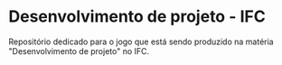 # Desenvolvimento de projeto - IFC

Repositório dedicado para o jogo que está sendo produzido na matéria "Desenvolvimento de projeto" no IFC.

